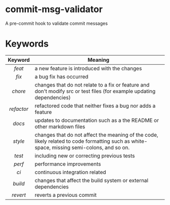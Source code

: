 # commit-msg-validator
A pre-commit hook to validate commit messages

# Keywords

|  Keyword   | Meaning                                                                                                                                    |
|:----------:|--------------------------------------------------------------------------------------------------------------------------------------------|
|   $feat$   | a new feature is introduced with the changes                                                                                               |
|   $fix$    | a bug fix has occurred                                                                                                                     |
|  $chore$   | changes that do not relate to a fix or feature and don't modify src or test files (for example updating dependencies)                      |
| $refactor$ | refactored code that neither fixes a bug nor adds a feature                                                                                |
|   $docs$   | updates to documentation such as a the README or other markdown files                                                                      |
|  $style$   | changes that do not affect the meaning of the code, likely related to code formatting such as white-space, missing semi-colons, and so on. |
|   $test$   | including new or correcting previous tests                                                                                                 |
|   $perf$   | performance improvements                                                                                                                   |
|    $ci$    | continuous integration related                                                                                                             |
|  $build$   | changes that affect the build system or external dependencies                                                                              |
|  $revert$  | reverts a previous commit                                                                                                                  |
